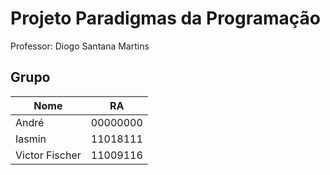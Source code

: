 # Projeto Paradigmas da Programação

Professor: Diogo Santana Martins

## Grupo
| Nome           | RA       | 
| -------------- | -------- | 
| André          | 00000000 | 
| Iasmin         | 11018111 |
| Victor Fischer | 11009116 |

